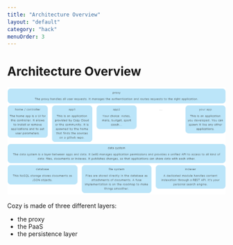 ```yaml
---
title: "Architecture Overview"
layout: "default"
category: "hack"
menuOrder: 3
---
```


# Architecture Overview

![Architecture Overview](/assets/images/cozy-architecture.png)

Cozy is made of three different layers:

* the proxy
* the PaaS
* the persistence layer